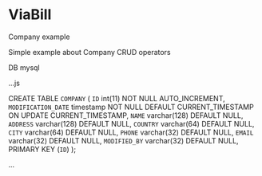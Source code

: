 # ViaBill
Company example


Simple example about Company CRUD operators

DB mysql

...js

CREATE TABLE `COMPANY` (
       `ID` int(11) NOT NULL AUTO_INCREMENT,
       `MODIFICATION_DATE` timestamp NOT NULL DEFAULT CURRENT_TIMESTAMP ON UPDATE CURRENT_TIMESTAMP,
       `NAME` varchar(128) DEFAULT NULL,
       `ADDRESS` varchar(128) DEFAULT NULL,
       `COUNTRY` varchar(64) DEFAULT NULL,
       `CITY` varchar(64) DEFAULT NULL,
       `PHONE` varchar(32) DEFAULT NULL,
       `EMAIL` varchar(32) DEFAULT NULL,
       `MODIFIED_BY` varchar(32) DEFAULT NULL,
       PRIMARY KEY (`ID`)
     );

...
